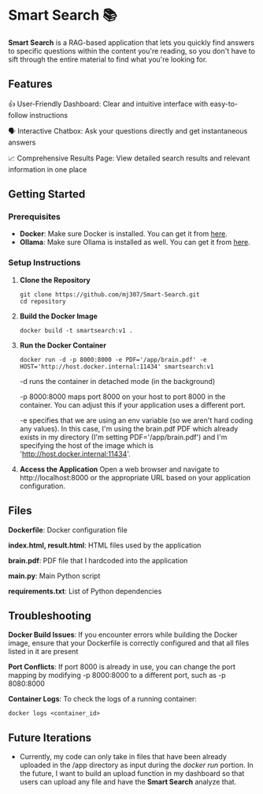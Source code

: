 # Smart Search 📚

**Smart Search** is a RAG-based application that lets you quickly find answers to specific questions within the content you're reading, so you don't have to sift through the entire material to find what you're looking for.

## Features
👍 User-Friendly Dashboard: Clear and intuitive interface with easy-to-follow instructions

🗣️ Interactive Chatbox: Ask your questions directly and get instantaneous answers

📈 Comprehensive Results Page: View detailed search results and relevant information in one place

## Getting Started ##

### Prerequisites

- **Docker**: Make sure Docker is installed. You can get it from [here](https://docs.docker.com/get-docker/).
- **Ollama**: Make sure Ollama is installed as well. You can get it from [here](https://ollama.com/download).


### Setup Instructions

1. **Clone the Repository**
   ```shell
   git clone https://github.com/mj307/Smart-Search.git
   cd repository
   ```
2. **Build the Docker Image**
   ```shell
   docker build -t smartsearch:v1 .
   ```
3. **Run the Docker Container**
   ```shell
   docker run -d -p 8000:8000 -e PDF='/app/brain.pdf' -e HOST='http://host.docker.internal:11434' smartsearch:v1
   ```
    -d runs the container in detached mode (in the background)
   
   -p 8000:8000 maps port 8000 on your host to port 8000 in the container. You can adjust this if your application uses a different port.
   
   -e specifies that we are using an env variable (so we aren't hard coding any values). In this case, I'm using the brain.pdf PDF which already exists in my directory (I'm setting PDF='/app/brain.pdf') and I'm specifying the host of the image which is 'http://host.docker.internal:11434'. 


5. **Access the Application**
Open a web browser and navigate to http://localhost:8000 or the appropriate URL based on your application configuration.

## Files
**Dockerfile**: Docker configuration file

**index.html, result.html**: HTML files used by the application

**brain.pdf**: PDF file that I hardcoded into the application

**main.py**: Main Python script

**requirements.txt**: List of Python dependencies


## Troubleshooting
**Docker Build Issues**: If you encounter errors while building the Docker image, ensure that your Dockerfile is correctly configured and that all files listed in it are present

**Port Conflicts**: If port 8000 is already in use, you can change the port mapping by modifying -p 8000:8000 to a different port, such as -p 8080:8000

**Container Logs**: To check the logs of a running container:
```shell
docker logs <container_id>
```

## Future Iterations
- Currently, my code can only take in files that have been already uploaded in the /app directory as input during the *docker run* portion. In the future, I want to build an upload function in my dashboard so that users can upload any file and have the **Smart Search** analyze that. 
